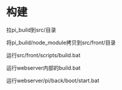 # 构建

拉pi_build到src/目录

将pi_build/node_module拷贝到src/front/目录

运行src/front/scripts/build.bat

运行webserver内部的build.bat

运行webserver/pi/back/boot/start.bat

